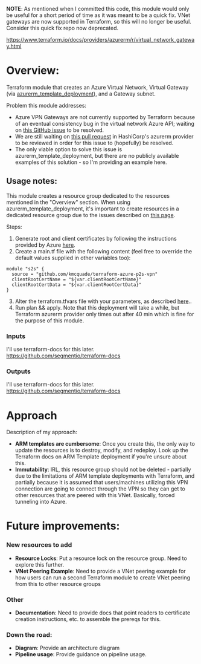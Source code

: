 **NOTE**: As mentioned when I committed this code, this module would only be useful for a short period of time as it was meant to be a quick fix. VNet gateways are now supported in Terraform, so this will no longer be useful. Consider this quick fix repo now deprecated.

https://www.terraform.io/docs/providers/azurerm/r/virtual_network_gateway.html

# Overview:

Terraform module that creates an Azure Virtual Network, Virtual Gateway (via [azurerm_template_deployment](https://www.terraform.io/docs/providers/azurerm/r/template_deployment.html)), and a Gateway subnet.

Problem this module addresses:
- Azure VPN Gateways are not currently supported by Terraform because of an eventual consistency bug in the virtual network Azure API; waiting on [this GitHub issue](https://github.com/Azure/azure-rest-api-specs/issues/1233) to be resolved.
- We are still waiting on [this pull request](https://github.com/terraform-providers/terraform-provider-azurerm/pull/133) in HashiCorp's azurerm provider to be reviewed in order for this issue to (hopefully) be resolved.
- The only viable option to solve this issue is azurerm_template_deployment, but there are no publicly available examples of this solution - so I'm providing an example here.

## Usage notes:

This module creates a resource group dedicated to the resources mentioned in the "Overview" section. When using azurerm_template_deployment, it's important to create resources in a dedicated resource group due to the issues described on [this page](https://www.terraform.io/docs/providers/azurerm/r/template_deployment.html).

Steps:

1. Generate root and client certificates by following the instructions provided by Azure [here](https://docs.microsoft.com/en-us/azure/vpn-gateway/vpn-gateway-howto-point-to-site-rm-ps#Certificates).
2. Create a main.tf file with the following content (feel free to override the default values supplied in other variables too):

```hcl-terraform
module "s2s" {
  source = "github.com/kmcquade/terraform-azure-p2s-vpn"
  clientRootCertName = "${var.clientRootCertName}"
  clientRootCertData = "${var.clientRootCertData}"
}
```

3. Alter the terraform.tfvars file with your parameters, as described [here](https://www.terraform.io/intro/getting-started/variables.html#from-a-file)..
4. Run plan && apply. Note that this deployment will take a while, but Terraform azurerm provider only times out after 40 min which is fine for the purpose of this module.

### Inputs

I'll use terraform-docs for this later.
https://github.com/segmentio/terraform-docs


### Outputs

I'll use terraform-docs for this later.
https://github.com/segmentio/terraform-docs


# Approach

Description of my approach:

- **ARM templates are cumbersome**: Once you create this, the only way to update the resources is to destroy, modify, and redeploy. Look up the Terraform docs on ARM Template deployment if you're unsure about this.
- **Immutability**: IRL, this resource group should not be deleted - partially due to the limitations of ARM template deployments with Terraform, and partially because it is assumed that users/machines utilizing this VPN connection are going to connect through the VPN so they can get to other resources that are peered with this VNet. Basically, forced tunneling into Azure.

# Future improvements:

### New resources to add
- **Resource Locks**: Put a resource lock on the resource group. Need to explore this further.
- **VNet Peering Example**: Need to provide a VNet peering example for how users can run a second Terraform module to create VNet peering from this to other resource groups

### Other
- **Documentation**: Need to provide docs that point readers to certificate creation instructions, etc. to assemble the prereqs for this.

### Down the road:
- **Diagram**: Provide an architecture diagram
- **Pipeline usage**: Provide guidance on pipeline usage.
